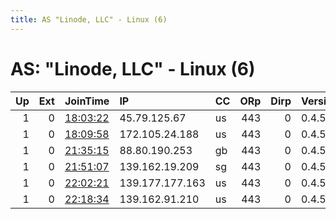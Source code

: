 ```yaml
---
title: AS "Linode, LLC" - Linux (6)
---
```


# AS: "Linode, LLC" - Linux (6)

|   Up |   Ext | JoinTime                                                                                              | IP              | CC   |   ORp |   Dirp | Version   | Contact   | Nickname   |   eFamMembers |
|-----:|------:|:------------------------------------------------------------------------------------------------------|:----------------|:-----|------:|-------:|:----------|:----------|:-----------|--------------:|
|    1 |     0 | [18:03:22](https://nusenu.github.io/OrNetStats/w/relay/3E6E0BE7025343D0CE927EE229ABC8B787057ABA.html) | 45.79.125.67    | us   |   443 |      0 | 0.4.5.10  | None      | Unnamed    |             1 |
|    1 |     0 | [18:09:58](https://nusenu.github.io/OrNetStats/w/relay/CDA101FFF5E2DA37A3A48E287D70DF921700FDD3.html) | 172.105.24.188  | us   |   443 |      0 | 0.4.5.10  | None      | Unnamed    |             1 |
|    1 |     0 | [21:35:15](https://nusenu.github.io/OrNetStats/w/relay/0B8F7D7BC870206D9354531F53A5150739BBD864.html) | 88.80.190.253   | gb   |   443 |      0 | 0.4.5.10  | None      | Unnamed    |             1 |
|    1 |     0 | [21:51:07](https://nusenu.github.io/OrNetStats/w/relay/520E04990F89550AA456A23A2FFDD3F32CA91B14.html) | 139.162.19.209  | sg   |   443 |      0 | 0.4.5.10  | None      | Unnamed    |             1 |
|    1 |     0 | [22:02:21](https://nusenu.github.io/OrNetStats/w/relay/659783185BF4FF2386956DBB9F59B3D472EEBADD.html) | 139.177.177.163 | us   |   443 |      0 | 0.4.5.10  | None      | Unnamed    |             1 |
|    1 |     0 | [22:18:34](https://nusenu.github.io/OrNetStats/w/relay/96AE6314FBC09F91CF538F897582428084099E16.html) | 139.162.91.210  | us   |   443 |      0 | 0.4.5.10  | None      | Unnamed    |             1 |

